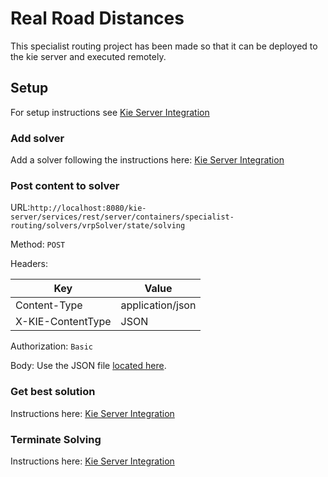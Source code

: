 # Real Road Distances

This specialist routing project has been made so that it can be deployed to the kie server and executed remotely.

## Setup
For setup instructions see [Kie Server Integration](kieserver-integration.md)

### Add solver
Add a solver following the instructions here: [Kie Server Integration](kieserver-integration.md)

### Post content to solver
URL:`http://localhost:8080/kie-server/services/rest/server/containers/specialist-routing/solvers/vrpSolver/state/solving`

Method: `POST`

Headers:

| Key | Value |
|---|---|
| Content-Type | application/json |
| X-KIE-ContentType | JSON |

Authorization: `Basic`

Body:
Use the JSON file [located here](../generate-data/data/output/json-examples/output.json).

### Get best solution
Instructions here: [Kie Server Integration](kieserver-integration.md)

### Terminate Solving
Instructions here: [Kie Server Integration](kieserver-integration.md)

